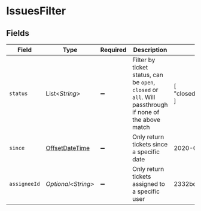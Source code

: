 # IssuesFilter


## Fields

| Field                                                                                                  | Type                                                                                                   | Required                                                                                               | Description                                                                                            | Example                                                                                                |
| ------------------------------------------------------------------------------------------------------ | ------------------------------------------------------------------------------------------------------ | ------------------------------------------------------------------------------------------------------ | ------------------------------------------------------------------------------------------------------ | ------------------------------------------------------------------------------------------------------ |
| `status`                                                                                               | List\<*String*>                                                                                        | :heavy_minus_sign:                                                                                     | Filter by ticket status, can be `open`, `closed` or `all`. Will passthrough if none of the above match | [<br/>"closed"<br/>]                                                                                   |
| `since`                                                                                                | [OffsetDateTime](https://docs.oracle.com/javase/8/docs/api/java/time/OffsetDateTime.html)              | :heavy_minus_sign:                                                                                     | Only return tickets since a specific date                                                              | 2020-09-30T07:43:32.000Z                                                                               |
| `assigneeId`                                                                                           | *Optional\<String>*                                                                                    | :heavy_minus_sign:                                                                                     | Only return tickets assigned to a specific user                                                        | 2332bd9c2eaaa5dcfa14721c                                                                               |